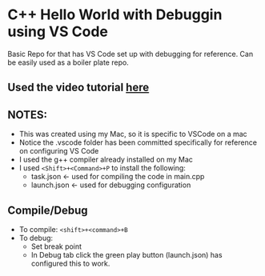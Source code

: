 # C++ Hello World with Debuggin using VS Code
Basic Repo for that has VS Code set up with debugging for reference.  Can be easily used as a boiler plate repo.

## Used the video tutorial [here](https://www.youtube.com/watch?v=DIw02CaEusY)

## NOTES:
* This was created using my Mac, so it is specific to VSCode on a mac
* Notice the .vscode folder has been committed specifically for reference on configuring VS Code
* I used the g++ compiler already installed on my Mac
* I used `<Shift>+<Command>+P` to install the following:
  * task.json <- used for compiling the code in main.cpp
  * launch.json <- used for debugging configuration

## Compile/Debug
 * To compile: `<shift>+<command>+B`
 * To debug: 
    * Set break point
    * In Debug tab click the green play button (launch.json) has configured this to work.
